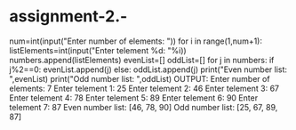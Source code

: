 # assignment-2.-


num=int(input("Enter number of elements: "))
for i in range(1,num+1):
    listElements=int(input("Enter telement %d: "%i))
    numbers.append(listElements)
evenList=[]
oddList=[]
for j in numbers:
    if j%2==0:
        evenList.append(j)
    else:
        oddList.append(j)
print("Even number list: ",evenList)
print("Odd number list: ",oddList)
OUTPUT:
Enter number of elements: 7
Enter telement 1: 25
Enter telement 2: 46
Enter telement 3: 67
Enter telement 4: 78
Enter telement 5: 89
Enter telement 6: 90
Enter telement 7: 87
Even number list: [46, 78, 90]
Odd number list:  [25, 67, 89, 87]
